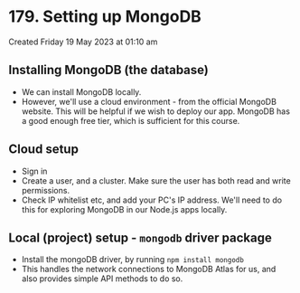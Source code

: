 # 179. Setting up MongoDB
Created Friday 19 May 2023 at 01:10 am

## Installing MongoDB (the database)
- We can install MongoDB locally.
- However, we'll use a cloud environment - from the official MongoDB website. This will be helpful if we wish to deploy our app. MongoDB has a good enough free tier, which is sufficient for this course.


## Cloud setup
- Sign in
- Create a user, and a cluster. Make sure the user has both read and write permissions.
- Check IP whitelist etc, and add your PC's IP address. We'll need to do this for exploring MongoDB in our Node.js apps locally.


## Local (project) setup - `mongodb` driver package
- Install the mongoDB driver, by running `npm install mongodb`
- This handles the network connections to MongoDB Atlas for us, and also provides simple API methods to do so.